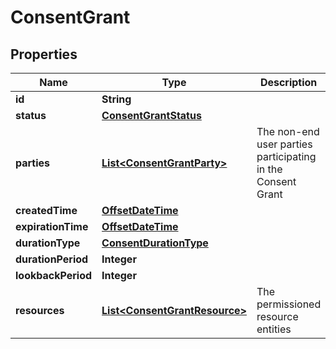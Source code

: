 # ConsentGrant

## Properties
Name | Type | Description | Notes
------------ | ------------- | ------------- | -------------
**id** | **String** |  |  [optional]
**status** | [**ConsentGrantStatus**](ConsentGrantStatus.md) |  |  [optional]
**parties** | [**List&lt;ConsentGrantParty&gt;**](ConsentGrantParty.md) | The non-end user parties participating in the Consent Grant |  [optional]
**createdTime** | [**OffsetDateTime**](OffsetDateTime.md) |  |  [optional]
**expirationTime** | [**OffsetDateTime**](OffsetDateTime.md) |  |  [optional]
**durationType** | [**ConsentDurationType**](ConsentDurationType.md) |  |  [optional]
**durationPeriod** | **Integer** |  |  [optional]
**lookbackPeriod** | **Integer** |  |  [optional]
**resources** | [**List&lt;ConsentGrantResource&gt;**](ConsentGrantResource.md) | The permissioned resource entities |  [optional]
